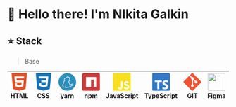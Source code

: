 # 👋 Hello there! I'm NIkita Galkin


## ⭐ Stack 
> Base

| <img src="./html5-color.svg" width="40px" height="40px"><br><span>HTML</span> | <img src="./css3-color.svg" width="40px" height="40px"><br><span>CSS</span> | <img src="./yarn-color.svg" width="40px" height="40px"><br><span>yarn</span> | <img src="./npm-color.svg" width="40px" height="40px"><br><span>npm</span> | <img src="./javascript-color.svg" width="40px" height="40px"><br><span>JavaScript</span> | <img src="./typescript-color.svg" width="40px" height="40px"><br><span>TypeScript</span> | <img src="./git-color.svg" width="40px" height="40px"><br><span>GIT</span> | <img src="./figma-color" width="40px" height="40px"><br><span>Figma</span> |
| --- | --- | --- | --- | --- | --- | --- | --- |



